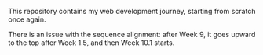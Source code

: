 This repository contains my web development journey, starting from scratch once again.

There is an issue with the sequence alignment: after Week 9, it goes upward to the top after Week 1.5, and then Week 10.1 starts.